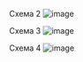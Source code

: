 Схема 2
![image](https://github.com/andriy88s/shevtsiv/assets/127775761/f09fd0fc-f075-4087-af20-02a370851337)

Схема 3
![image](https://github.com/andriy88s/shevtsiv/assets/127775761/f7a27526-3802-4c4d-a29b-d3f9418d8fff)

Схема 4
![image](https://github.com/andriy88s/shevtsiv/assets/127775761/531461af-8f58-4611-9378-4d03d2d4bfeb)
